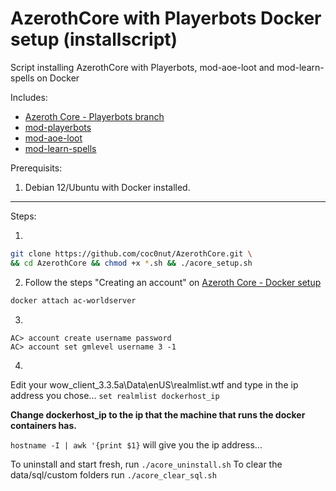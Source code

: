 # AzerothCore with Playerbots Docker setup (installscript)

Script installing AzerothCore with Playerbots, mod-aoe-loot and mod-learn-spells on Docker

Includes:
- [Azeroth Core - Playerbots branch](https://github.com/liyunfan1223/azerothcore-wotlk.git)
- [mod-playerbots](https://github.com/liyunfan1223/mod-playerbots)
- [mod-aoe-loot](https://github.com/azerothcore/mod-aoe-loot)
- [mod-learn-spells](https://github.com/azerothcore/mod-learn-spells)

Prerequisits: 
  1. Debian 12/Ubuntu with Docker installed.

---

Steps:

1.
 ```bash
 git clone https://github.com/coc0nut/AzerothCore.git \
 && cd AzerothCore && chmod +x *.sh && ./acore_setup.sh
 ```

2. Follow the steps "Creating an account" on [Azeroth Core - Docker setup](https://www.azerothcore.org/wiki/install-with-docker)
```bash
docker attach ac-worldserver
```
3.
```shell
AC> account create username password
AC> account set gmlevel username 3 -1
```

4.
Edit your wow_client_3.3.5a\Data\enUS\realmlist.wtf and type in the ip address you chose...
`set realmlist dockerhost_ip`

**Change dockerhost_ip to the ip that the machine that runs the docker containers has.**

`hostname -I | awk '{print $1}` will give you the ip address...

To uninstall and start fresh, run `./acore_uninstall.sh`
To clear the data/sql/custom folders run `./acore_clear_sql.sh`
